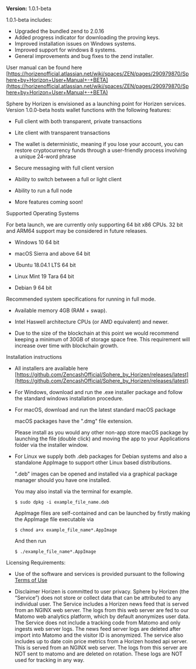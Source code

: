 **Version:** 1.0.1-beta

1.0.1-beta includes:
* Upgraded the bundled zend to 2.0.16
* Added progress indicator for downloading the proving keys.
* Improved installation issues on Windows systems.
* Improved support for windows 8 systems.
* General improvements and bug fixes to the zend installer.

User manual can be found here [https://horizenofficial.atlassian.net/wiki/spaces/ZEN/pages/290979870/Sphere+by+Horizon+User+Manual+-+BETA](https://horizenofficial.atlassian.net/wiki/spaces/ZEN/pages/290979870/Sphere+by+Horizon+User+Manual+-+BETA)

Sphere by Horizen is envisioned as a launching point for Horizen services. Version 1.0.0-beta hosts wallet functions with the following features:

* Full client with both transparent, private transactions

* Lite client with transparent transactions

* The wallet is deterministic, meaning if you lose your account, you can restore cryptocurrency funds through a user-friendly process involving a unique 24-word phrase 

* Secure messaging with full client version 

* Ability to switch between a full or light client 

* Ability to run a full node

* More features coming soon!

Supported Operating Systems

For beta launch, we are currently only supporting 64 bit x86 CPUs. 32 bit and ARM64 support may be considered in future releases.

* Windows 10 64 bit

* macOS Sierra and above 64 bit

* Ubuntu 18.04.1 LTS 64 bit

* Linux Mint 19 Tara 64 bit

* Debian 9 64 bit

Recommended system specifications for running in full mode.

* Available memory 4GB (RAM + swap).  

* Intel Haswell architecture CPUs (or AMD equivalent) and newer.

* Due to the size of the blockchain at this point we would recommend keeping a minimum of 30GB of storage space free. This requirement will increase over time  with blockchain growth. 

Installation instructions

* All installers are available here [https://github.com/ZencashOfficial/Sphere_by_Horizen/releases/latest](https://github.com/ZencashOfficial/Sphere_by_Horizen/releases/latest) 

* For Windows, download and run the .exe installer package and follow the standard windows installation procedure. 

* For macOS, download and run the latest standard macOS package

  macOS packages have the ".dmg" file extension.

  Please install as you would any other non-app store macOS package by launching the file  (double click) and moving the app    to your Applications folder via the installer window.

* For Linux we supply both .deb packages for Debian systems and also a standalone AppImage to support other Linux based   distributions.

  ".deb" images can be opened and installed via a graphical package manager should you have one installed.

  You may also install via the terminal for example.
  ```
  $ sudo dpkg -i example_file_name.deb
  ```
  AppImage files are self-contained and can be launched by firstly making the AppImage file executable via
  ```
  $ chmod a+x example_file_name*.AppImage
  ```
  And then run
  ```
  $ ./example_file_name*.AppImage
  ```
Licensing Requirements:

* Use of the software and services is provided pursuant to the following [Terms of Use](https://www.horizen.global/terms)

* Disclaimer
Horizen is committed to user privacy. Sphere by Horizen (the “Service”) does not store or collect data that can be attributed to any individual user. The Service includes a Horizen news feed that is served from an NGINX web server. The logs from this web server are fed to our Matomo web analytics platform, which by default anonymizes user data. The Service does not include a tracking code from Matomo and only ingests web server logs. The news feed server logs are deleted after import into Matomo and the visitor ID is anonymized. The service also includes up to date coin price metrics from a Horizen hosted api server. This is served from an NGINX web server. The logs from this server are NOT sent to matomo and are deleted on rotation. These logs are NOT used for tracking in any way.
